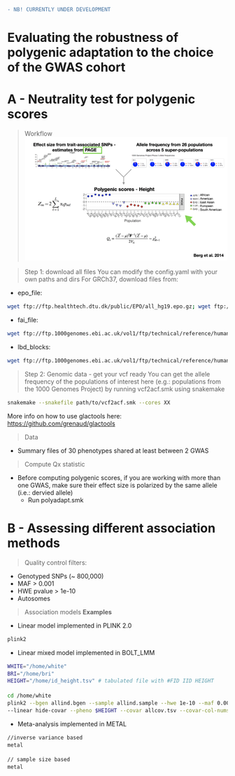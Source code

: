 ```diff
- NB! CURRENTLY UNDER DEVELOPMENT 
```

# Evaluating the robustness of polygenic adaptation to the choice of the GWAS cohort


# A - Neutrality test for polygenic scores 
> Workflow 
[![INSERT YOUR GRAPHIC HERE](workflow.example.png)]()

> Step 1: download all files 
You can modify the config.yaml with your own paths and dirs
For GRCh37, download files from:
- epo_file: 
```bash 
wget ftp://ftp.healthtech.dtu.dk/public/EPO/all_hg19.epo.gz; wget ftp://ftp.healthtech.dtu.dk/public/EPO/all_hg19.epo.gz.tbi
```
- fai_file: 
```bash 
wget ftp://ftp.1000genomes.ebi.ac.uk/vol1/ftp/technical/reference/human_g1k_v37.fasta.fai
```
- lbd_blocks:
```bash 
wget ftp://ftp.1000genomes.ebi.ac.uk/vol1/ftp/technical/reference/human_g1k_v37.fasta.fai
```
> Step 2: Genomic data - get your vcf ready
You can get the allele frequency of the populations of interest here (e.g.: populations from the 1000 Genomes Project) by running vcf2acf.smk using snakemake 

```bash 
snakemake --snakefile path/to/vcf2acf.smk --cores XX
```

More info on how to use glactools here: https://github.com/grenaud/glactools

> Data 
- Summary files of 30 phenotypes shared at least between 2 GWAS


> Compute Qx statistic
- Before computing polygenic scores, if you are working with more than one GWAS, make sure their effect size is polarized by the same allele (i.e.: dervied allele)
  -  Run polyadapt.smk 

# B - Assessing different association methods
> Quality control filters: 

- Genotyped SNPs (~ 800,000)
- MAF > 0.001
- HWE pvalue > 1e-10
- Autosomes

> Association models
**Examples**
- Linear model implemented in PLINK 2.0
```bash 
plink2
```
- Linear mixed model implemented in BOLT_LMM
```bash 
WHITE="/home/white"
BRI="/home/bri"
HEIGHT="/home/id_height.tsv" # tabulated file with #FID	IID	HEIGHT

cd /home/white
plink2 --bgen allind.bgen --sample allind.sample --hwe 1e-10 --maf 0.001 --keep-fam filtered_ind.list.txt 
--linear hide-covar --pheno $HEIGHT --covar allcov.tsv --covar-col-nums 3-4,8-27 --variance-standardize --out $WHITE
```
- Meta-analysis implemented in METAL
```bash 
//inverse variance based
metal

// sample size based
metal
```


